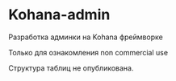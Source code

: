# Kohana-admin
Разработка админки на Kohana фреймворке

Только для ознакомления
non commercial use

Структура таблиц не опубликована.
